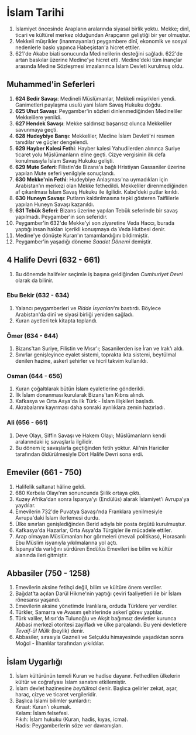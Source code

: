 # İslam Tarihi
1. İslamiyet öncesinde Arapların aralarında siyasal birlik yoktu. Mekke; dinî, ticari ve kültürel merkez olduğundan Arapçanın geliştiği bir yer olmuştur.
2. Mekkeli müşrikler (inanmayanlar) peygambere dinî, ekonomik ve sosyal nedenlerle baskı yapınca Habeşistan'a hicret ettiler.
3. 621'de Akabe biati sonucunda Medinelilerin desteğini sağladı. 622'de artan baskılar üzerine Medine'ye hicret etti. Medine'deki tüm inançlar arasında Medine Sözleşmesi imzalanınca İslam Devleti kurulmuş oldu.

## Muhammed'in Seferleri
1. **624 Bedir Savaşı**: Medineli Müslümanlar, Mekkeli müşrikleri yendi. Ganimetleri paylaşma usulü yani İslam Savaş Hukuku doğdu.
2. **625 Uhut Savaşı**: Peygamber'in sözleri dinlenmediğinden Medineliler Mekkelilere yenildi.
3. **627 Hendek Savaşı**: Mekke saldırısız başarısız olunca Mekkeliler savunmaya geçti.
4. **628 Hudeybiye Barışı**: Mekkeliler, Medine İslam Devleti'ni resmen tanıdılar ve güçler dengelendi.
5. **629 Hayber Kalesi Fethi**: Hayber kalesi Yahudilerden alınınca Suriye ticaret yolu Müslümanların eline geçti. Cizye vergisinin ilk defa konulmasıyla İslam Savaş Hukuku gelişti.
6. **629 Mute Seferi**: Filistin'de Bizans'a bağlı Hristiyan Gassaniler üzerine yapılan Mute seferi yenilgiyle sonuçlandı.
7. **630 Mekke'nin Fethi**: Hudeybiye Anlaşması'na uymadıkları için Arabistan'ın merkezi olan Mekke fethedildi. Mekkeliler direnmediğinden af çıkarılması İslam Savaş Hukuku ile ilgilidir. Kabe'deki putlar kırıldı.
8. **630 Huneyn Savaşı**: Putların kaldırılmasına tepki gösteren Taiflilerle yapılan Huneyn Savaşı kazanıldı.
9. **631 Tebük Seferi**: Bizans üzerine yapılan Tebük seferinde bir savaş yapılmadı. Peygamber'in son seferidir.
10. Peygamber'in 632'de Mekke'yi son ziyaretine Veda Haccı, burada yaptığı insan hakları içerikli konuşmaya da Veda Hutbesi denir.
11. Medine'ye dönüşte Kuran'ın tamamlandığını bildirmiştir.
12. Peygamber'in yaşadığı döneme *Saadet Dönemi* demiştir.

## 4 Halife Devri (632 - 661)
1. Bu dönemde halifeler seçimle iş başına geldiğinden *Cumhuriyet Devri* olarak da bilinir.

### Ebu Bekir (632 - 634)
1. Yalancı peygamberleri ve *Ridde İsyanları*'nı bastırdı. Böylece Arabistan'da dinî ve siyasi birliği yeniden sağladı.
2. Kuran ayetleri tek kitapta toplandı.

### Ömer (634 - 644)
1. Bizans'tan Suriye, Filistin ve Mısır'ı; Sasanilerden ise İran ve Irak'ı aldı.
2. Sınırlar genişleyince eyalet sistemi, toprakta ikta sistemi, beytülmal denilen hazine, askerî şehirler ve hicrî takvim kullanıldı.

### Osman (644 - 656)
1. Kuran çoğaltılarak bütün İslam eyaletlerine gönderildi.
2. İlk İslam donanması kurularak Bizans'tan Kıbrıs alındı.
3. Kafkasya ve Orta Asya'da ilk Türk - İslam ilişkileri başladı.
4. Akrabalarını kayırması daha sonraki ayrılıklara zemin hazırladı.

### Ali (656 - 661)
1. Deve Olayı, Siffin Savaşı ve Hakem Olayı; Müslümanların kendi aralarındaki iç savaşlarla ilgilidir. 
2. Bu dönem iç savaşlarla geçtiğinden fetih yoktur. Ali'nin Hariciler tarafından öldürülmesiyle Dört Halife Devri sona erdi.

## Emeviler (661 - 750)
1. Halifelik saltanat hâline geldi.
2. 680 Kerbela Olayı'nın sonuncunda Şiilik ortaya çıktı.
3. Kuzey Afrika'dan sonra İspanya'yı (Endülüs) alarak İslamiyet'i Avrupa'ya yaydılar.
4. Emevilerin 732'de Puvatya Savaşı'nda Franklara yenilmesiyle Avrupa'daki İslam ilerlemesi durdu.
5. Ülke sınırları genişlediğinden Berid adıyla bir posta örgütü kurulmuştur.
6. Kafkasya'da Hazarlar, Orta Asya'da Türgişler ile mücadele ettiler.
7. Arap olmayan Müslümanları hor görmeleri (mevali politikası), Horasanlı Ebu Müslim isyanıyla yıkılmalarına yol açtı.
8. İspanya'da varlığını sürdüren Endülüs Emevileri ise bilim ve kültür alanında ileri gitmiştir.

## Abbasiler (750 - 1258)
1. Emevilerin aksine fetihçi değil, bilim ve kültüre önem verdiler.
2. Bağdat'ta açılan Darül Hikme'nin yaptığı çeviri faaliyetleri ile bir İslam rönesansı yaşandı.
3. Emevilerin aksine yönetimde İranlılara, orduda Türklere yer verdiler.
4. Türkler, Samarra ve Avasım şehirlerinde askerî görev yaptılar.
5. Türk valiler, Mısır'da Tulunoğlu ve Akşit bağımsız devletler kurunca Abbasi merkezî otoritesi zayıfladı ve ülke parçalandı. Bu yeni devletlere *Tevaif-ül Mülk* (beylik) denir.
6. Abbasiler, sırasıyla Gazneli ve Selçuklu himayesinde yaşadıktan sonra Moğol - İlhanlılar tarafından yıkıldılar.

## İslam Uygarlığı
1. İslam kültürünün temeli Kuran ve hadise dayanır. Fethedilen ülkelerin kültür ve coğrafyası İslam sanatını etkilemiştir.
2. İslam devlet hazinesine *beytülmal* denir. Başlıca gelirler zekat, aşar, haraç, cizye ve ticaret vergileridir.
3. Başlıca İslami bilimler şunlardır:\
Kıraat: Kuran'ı okumak.\
Kelam: İslam felsefesi.\
Fıkıh: İslam hukuku (Kuran, hadis, kıyas, icma).\
Hadis: Peygamberlerin söze ver davranışları.
